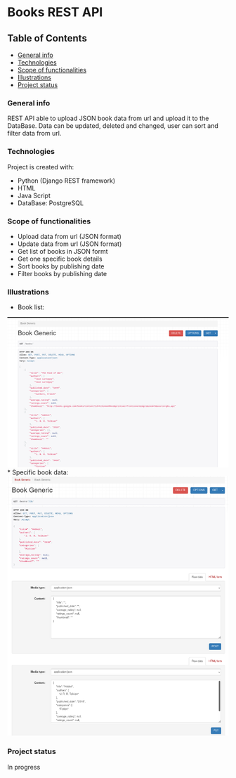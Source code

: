 # Books REST API

## Table of Contents
* [General info](#general-info)
* [Technologies](#technologies)
* [Scope of functionalities](#scope-of-functionalities)
* [Illustrations](#illustrations)
* [Project status](#project-status)

### General info
REST API able to upload JSON book data from url and upload it to the DataBase. Data can be updated, deleted and changed,
user can sort and filter data from url.


### Technologies
Project is created with:
* Python (Django REST framework)
* HTML
* Java Script
* DataBase: PostgreSQL

### Scope of functionalities
* Upload data from url (JSON format)
* Update data from url (JSON format)
* Get list of books in JSON formt
* Get one specific book details
* Sort books by publishing date
* Filter books by publishing date

### Illustrations
* Book list:
<img src="./images_readme/list.png" raw=true>
* Specific book data:
<img src="./images_readme/book.png" raw=true>

### Project status
In progress